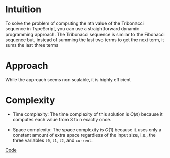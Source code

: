 # Intuition
To solve the problem of computing the nth value of the Tribonacci sequence in TypeScript, you can use a straightforward dynamic programming approach. The Tribonacci sequence is similar to the Fibonacci sequence but, instead of summing the last two terms to get the next term, it sums the last three terms

# Approach
While the approach seems non scalable, it is highly efficient

# Complexity
- Time complexity:
The time complexity of this solution is $O(n)$ because it computes each value from 3 to n exactly once.

- Space complexity:
The space complexity is $O(1)$ because it uses only a constant amount of extra space regardless of the input size, i.e., the three variables `t0`, `t1`, `t2`, and `current`.

[Code](./1137-N-th-Tribonacci-Number.ts)